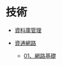 # 技術

- <a href="/技術/資料庫管理" class="current-tab">資料庫管理</a>


- <a href="/技術/資通網路" class="current-tab">資通網路</a>
    - <a href="/技術/資通網路/01、網路基礎" class="current-tab">01、網路基礎</a>